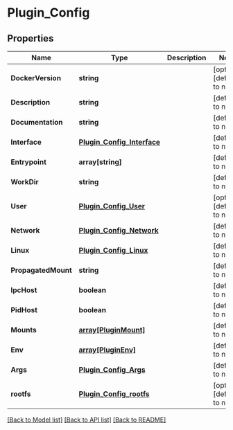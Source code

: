 # Plugin_Config

## Properties
Name | Type | Description | Notes
------------ | ------------- | ------------- | -------------
**DockerVersion** | **string** |  | [optional] [default to null]
**Description** | **string** |  | [default to null]
**Documentation** | **string** |  | [default to null]
**Interface** | [**Plugin_Config_Interface**](Plugin_Config_Interface.md) |  | [default to null]
**Entrypoint** | **array[string]** |  | [default to null]
**WorkDir** | **string** |  | [default to null]
**User** | [**Plugin_Config_User**](Plugin_Config_User.md) |  | [optional] [default to null]
**Network** | [**Plugin_Config_Network**](Plugin_Config_Network.md) |  | [default to null]
**Linux** | [**Plugin_Config_Linux**](Plugin_Config_Linux.md) |  | [default to null]
**PropagatedMount** | **string** |  | [default to null]
**IpcHost** | **boolean** |  | [default to null]
**PidHost** | **boolean** |  | [default to null]
**Mounts** | [**array[PluginMount]**](PluginMount.md) |  | [default to null]
**Env** | [**array[PluginEnv]**](PluginEnv.md) |  | [default to null]
**Args** | [**Plugin_Config_Args**](Plugin_Config_Args.md) |  | [default to null]
**rootfs** | [**Plugin_Config_rootfs**](Plugin_Config_rootfs.md) |  | [optional] [default to null]

[[Back to Model list]](../README.md#documentation-for-models) [[Back to API list]](../README.md#documentation-for-api-endpoints) [[Back to README]](../README.md)


